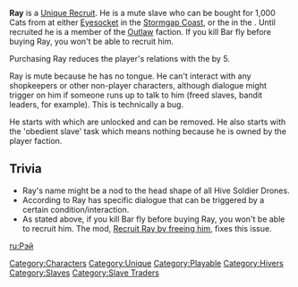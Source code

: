 **Ray** is a [Unique Recruit](Unique_Recruits.md "wikilink"). He is a mute
slave who can be bought for 1,000 Cats from [](Bar_fly.md) at either [Eyesocket](Eyesocket.md "wikilink") in
the [Stormgap Coast](Stormgap_Coast.md "wikilink"), or the [](Slave_Markets.md) in the [](South_Wetlands.md). Until recruited he is a member of
the [Outlaw](03%20-%20Projects%20&%20Wikis/Kenshi/Kenshi%20Wiki/Kenshi%20Wiki%20Template/Outlaw.md "wikilink") faction. If you kill Bar fly before
buying Ray, you won't be able to recruit him.

Purchasing Ray reduces the player's relations with the [](03%20-%20Projects%20&%20Wikis/Kenshi/Kenshi%20Wiki/Kenshi%20Wiki%20Template/Slave_Traders.md) by 5.

Ray is mute because he has no tongue. He can't interact with any
shopkeepers or other non-player characters, although dialogue might
trigger on him if someone runs up to talk to him (freed slaves, bandit
leaders, for example). This is technically a bug.

He starts with [](Hive_Prisoner_Shackles.md) which are unlocked and can
be removed. He also starts with the 'obedient slave' task which means
nothing because he is owned by the player faction.

## Trivia

- Ray's name might be a nod to the head shape of all Hive Soldier
  Drones.
- According to [](Forgotten_Construction_Set.md) Ray has specific dialogue
  that can be triggered by a certain condition/interaction.
- As stated above, if you kill Bar fly before buying Ray, you won't be
  able to recruit him. The mod, [Recruit Ray by freeing
  him](https://steamcommunity.com/sharedfiles/filedetails/?id=2455380086),
  fixes this issue.

[ru:Рэй](ru:Рэй "wikilink")

[Category:Characters](Category:Characters "wikilink")
[Category:Unique](Category:Unique "wikilink")
[Category:Playable](Category:Playable "wikilink")
[Category:Hivers](Category:Hivers "wikilink")
[Category:Slaves](Category:Slaves "wikilink") [Category:Slave
Traders](Category:Slave_Traders "wikilink")